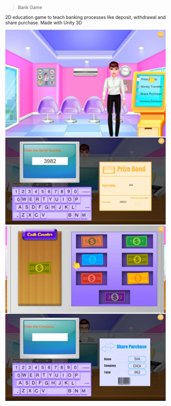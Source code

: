 > Bank Game

2D education game to teach banking processes like deposit, withdrawal and share purchase. 
Made with Unity 3D 


![Alt text](/Static/bankgame1.JPG?raw=true "Bank Game")
![Alt text](/Static/bankgame2.JPG?raw=true "Bank Game")
![Alt text](/Static/bankgame3.JPG?raw=true "Bank Game")
![Alt text](/Static/bankgame4.JPG?raw=true "Bank Game")
